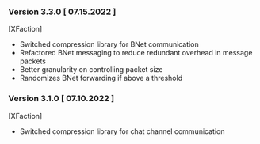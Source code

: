 ### Version 3.3.0 [ 07.15.2022 ]

[XFaction]
- Switched compression library for BNet communication
- Refactored BNet messaging to reduce redundant overhead in message packets
- Better granularity on controlling packet size
- Randomizes BNet forwarding if above a threshold

### Version 3.1.0 [ 07.10.2022 ]

[XFaction]
- Switched compression library for chat channel communication